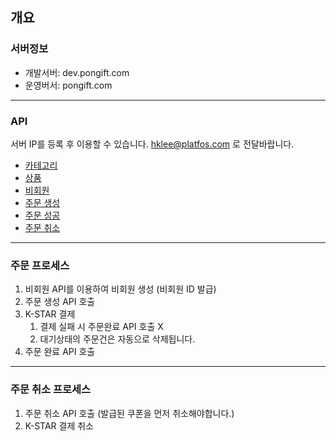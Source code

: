 ## 개요

### 서버정보

- 개발서버: dev.pongift.com
- 운영버서: pongift.com

- - -

### API

서버 IP를 등록 후 이용할 수 있습니다.
hklee@platfos.com 로 전달바랍니다.

- [카테고리](https://github.com/platfos01/api-document/blob/master/%EC%B9%B4%ED%85%8C%EA%B3%A0%EB%A6%AC.md)
- [상품](https://github.com/platfos01/api-document/blob/master/%EC%83%81%ED%92%88.md)
- [비회원](https://github.com/platfos01/api-document/blob/master/%EB%B9%84%ED%9A%8C%EC%9B%90.md)
- [주문 생성](https://github.com/platfos01/api-document/blob/master/%EC%A3%BC%EB%AC%B8%20%EC%83%9D%EC%84%B1.md)
- [주문 성공](https://github.com/platfos01/api-document/blob/master/%EC%A3%BC%EB%AC%B8%20%EC%84%B1%EA%B3%B5.md)
- [주문 취소](https://github.com/platfos01/api-document/blob/master/%EC%A3%BC%EB%AC%B8%20%EC%B7%A8%EC%86%8C.md)

- - -

### 주문 프로세스

1. 비회원 API를 이용하여 비회원 생성 (비회원 ID 발급)
2. 주문 생성 API 호출
3. K-STAR 결제
	1. 결제 실패 시 주문완료 API 호출 X
	2. 대기상태의 주문건은 자동으로 삭제됩니다.
4. 주문 완료 API 호출

- - -

### 주문 취소 프로세스

1. 주문 취소 API 호출 (발급된 쿠폰을 먼저 취소해야합니다.)
2. K-STAR 결제 취소